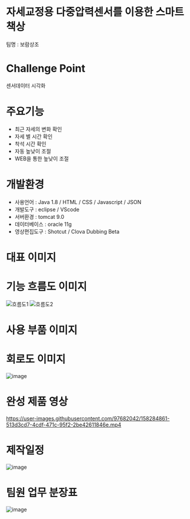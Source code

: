 # 자세교정용 다중압력센서를 이용한 스마트 책상
팀명 : 보람상조
# Challenge Point
센서데이터 시각화
# 주요기능
- 최근 자세의 변화 확인
- 자세 별 시간 확인
- 착석 시간 확인
- 자동 높낮이 조절
- WEB을 통한 높낮이 조절
# 개발환경
- 사용언어 : Java 1.8 / HTML / CSS / Javascript / JSON
- 개발도구 : eclipse / VScode
- 서버환경 : tomcat 9.0
- 데이터베이스 : oracle 11g
- 영상편집도구 : Shotcut / Clova Dubbing Beta
# 대표 이미지

# 기능 흐름도 이미지
![흐름도1](https://user-images.githubusercontent.com/97682042/158283956-d0586928-212f-4a7d-af46-d295892db43b.PNG)
![흐름도2](https://user-images.githubusercontent.com/97682042/158284013-b1ad5a4f-23f1-4f7c-a566-ba140b63c77c.PNG)
# 사용 부품 이미지

# 회로도 이미지
![image](https://user-images.githubusercontent.com/97682042/158284278-ce3cfc03-a867-4edf-a2f8-360a5184fc07.png)
# 완성 제품 영상
https://user-images.githubusercontent.com/97682042/158284861-513d3cd7-4cdf-471c-95f2-2be42611846e.mp4
# 제작일정
![image](https://user-images.githubusercontent.com/97682042/158284475-b71222e8-0adb-4e34-957c-a17a58b1a8ac.png)
# 팀원 업무 분장표
![image](https://user-images.githubusercontent.com/97682042/158284420-0fde0c50-8e92-4920-9ce9-bc939ab573c7.png)
